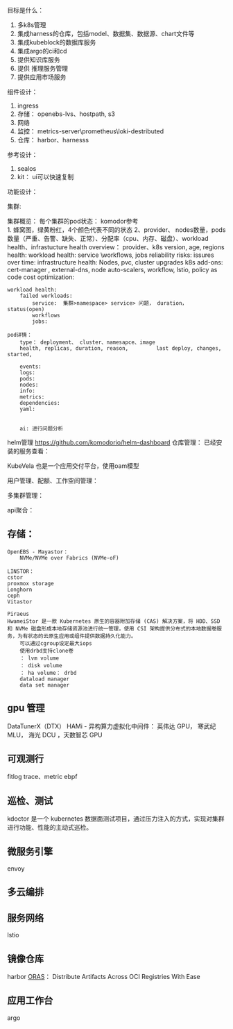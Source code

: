目标是什么：
1. 多k8s管理
2. 集成harness的仓库，包括model、数据集、数据源、chart文件等
3. 集成kubeblock的数据库服务
4. 集成argo的ci和cd
5. 提供知识库服务
6. 提供 推理服务管理
7. 提供应用市场服务

组件设计：
1. ingress
2. 存储： openebs-lvs、hostpath, s3
3. 网络
4. 监控： metrics-server\prometheus\loki-destributed
5. 仓库： harbor、harnesss


参考设计： 
1. sealos
2. kit： ui可以快速复制



功能设计：

集群:

集群概览： 
    每个集群的pod状态： komodor参考    
        1. 蜂窝图，绿黄粉红，4个颜色代表不同的状态
        2、provider、 nodes数量，pods数量（严重、告警、缺失、正常）、分配率（cpu、内存、磁盘）、workload health、infrastucture health 
    overview：
        provider、k8s version, age, regions
        health: 
            workload health: service \workflows, jobs
            reliability risks: 
            issures over time: 
            infrastructure health: Nodes, pvc, cluster upgrades
        k8s add-ons: cert-manager , external-dns, node auto-scalers, workflow, lstio, policy as code
        cost optimization:
    
    workload health:
        failed workloads:
            service:  集群>namespace> service> 问题， duration， status(open)
            workflows
            jobs:

    pod详情：
        type： deployment、 cluster、namesapce、image
        health, replicas, duration, reason,         last deploy, changes, started,   

        events:
        logs:
        pods:
        nodes:
        info: 
        metrics:
        dependencies:
        yaml: 


        ai: 进行问题分析


helm管理 https://github.com/komodorio/helm-dashboard
    仓库管理：
    已经安装的服务查看：

KubeVela  也是一个应用交付平台，使用oam模型

用户管理、配额、工作空间管理：

多集群管理：

api聚合：   



## 存储： 
    OpenEBS - Mayastor：
        NVMe/NVMe over Fabrics (NVMe-oF)

    LINSTOR：
    cstor
    proxmox storage 
    Longhorn
    ceph
    Vitastor 

    Piraeus
    HwameiStor 是一款 Kubernetes 原生的容器附加存储 (CAS) 解决方案，将 HDD、SSD 和 NVMe 磁盘形成本地存储资源池进行统一管理，使用 CSI 架构提供分布式的本地数据卷服务，为有状态的云原生应用或组件提供数据持久化能力。
        可以通过cgroup设定最大iops
        使用drbd支持clone卷
        ： lvm volume
        ： disk volume
        ： ha volume： drbd
        dataload manager
        data set manager


## gpu 管理
DataTunerX（DTX）
HAMi - 异构算力虚拟化中间件：  英伟达 GPU， 寒武纪 MLU， 海光 DCU ，天数智芯 GPU

## 可观测行
fitlog trace、metric ebpf
## 巡检、测试
kdoctor 是一个 kubernetes 数据面测试项目，通过压力注入的方式，实现对集群进行功能、性能的主动式巡检。

## 微服务引擎
envoy
## 多云编排

## 服务网络
lstio
## 镜像仓库

harbor
[ORAS](!https://oras.land/)： Distribute Artifacts Across OCI Registries With Ease
## 应用工作台
argo